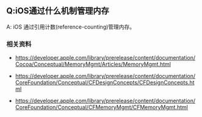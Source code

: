 ## Q:iOS通过什么机制管理内存

A: iOS 通过引用计数(reference-counting)管理内存。

### 相关资料

* https://developer.apple.com/library/prerelease/content/documentation/Cocoa/Conceptual/MemoryMgmt/Articles/MemoryMgmt.html

* https://developer.apple.com/library/prerelease/content/documentation/CoreFoundation/Conceptual/CFDesignConcepts/CFDesignConcepts.html

* https://developer.apple.com/library/prerelease/content/documentation/CoreFoundation/Conceptual/CFMemoryMgmt/CFMemoryMgmt.html
